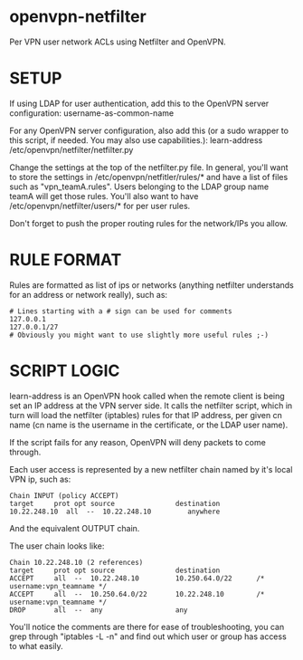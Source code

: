 openvpn-netfilter
=================

Per VPN user network ACLs using Netfilter and OpenVPN.

SETUP
=====

If using LDAP for user authentication, add this to the OpenVPN server configuration:
username-as-common-name

For any OpenVPN server configuration, also add this (or a sudo wrapper to this script, if needed. You may also use capabilities.):
learn-address /etc/openvpn/netfilter/netfilter.py

Change the settings at the top of the netfilter.py file. In general, you'll want to store the settings in /etc/openvpn/netfitler/rules/* and have a list of files such as "vpn_teamA.rules". Users belonging to the LDAP group name teamA will get those rules.
You'll also want to have /etc/openvpn/netfilter/users/* for per user rules.

Don't forget to push the proper routing rules for the network/IPs you allow.

RULE FORMAT
===========
Rules are formatted as list of ips or networks (anything netfilter understands for an address or network really), such as:

    # Lines starting with a # sign can be used for comments
    127.0.0.1
    127.0.0.1/27
    # Obviously you might want to use slightly more useful rules ;-)

SCRIPT LOGIC
============

learn-address is an OpenVPN hook called when the remote client is being set an IP address at the VPN server side. It calls the netfilter script, which in turn will load the netfilter (iptables) rules for that IP address, per given cn name (cn name is the username in the certificate, or the LDAP user name).

If the script fails for any reason, OpenVPN will deny packets to come through.

Each user access is represented by a new netfilter chain named by it's local VPN ip, such as:

    Chain INPUT (policy ACCEPT)
    target     prot opt source               destination         
    10.22.248.10  all  --  10.22.248.10         anywhere 

And the equivalent OUTPUT chain.


The user chain looks like:

    Chain 10.22.248.10 (2 references)
    target     prot opt source               destination         
    ACCEPT     all  --  10.22.248.10         10.250.64.0/22      /* username:vpn_teamname */ 
    ACCEPT     all  --  10.250.64.0/22       10.22.248.10        /* username:vpn_teamname */
    DROP       all  --  any                  any


You'll notice the comments are there for ease of troubleshooting, you can grep through "iptables -L -n" and find out which user or group has access to what easily.
